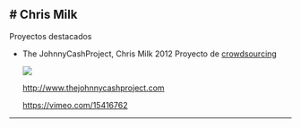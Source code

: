 # Chris Milk 
----




Proyectos destacados 

* The JohnnyCashProject, Chris Milk 2012
  Proyecto de [crowdsourcing](../1B-SociedadDigital/crowdsourcing.md) 

  ![](https://i0.wp.com/imgs.hipertextual.com/wp-content/uploads/2010/11/JohnnyCashProject.jpg?fit=400%2C370&quality=50&strip=all&ssl=1)

  http://www.thejohnnycashproject.com

  https://vimeo.com/15416762

----


